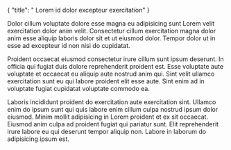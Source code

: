 {
  "title": " Lorem id dolor excepteur exercitation"
}

Dolor cillum voluptate dolore esse magna eu adipisicing sunt Lorem velit exercitation dolor anim velit. Consectetur cillum exercitation magna dolor anim esse aliquip laboris dolor sit et ut eiusmod dolor. Tempor dolor ut in esse ad excepteur id non nisi do cupidatat.

Proident occaecat eiusmod consectetur irure cillum sunt ipsum deserunt. In officia qui fugiat duis dolore reprehenderit proident est. Esse voluptate aute voluptate et occaecat eu aliquip aute nostrud anim qui. Sint velit ullamco exercitation sunt eu qui labore proident elit esse aute. Sint enim ad in voluptate fugiat cupidatat voluptate commodo ea.

Laboris incididunt proident do exercitation aute exercitation sint. Ullamco enim do ipsum sunt qui quis labore enim cillum culpa nostrud ipsum dolor eiusmod. Minim mollit adipisicing in Lorem proident et ex sit occaecat. Eiusmod anim culpa ad proident fugiat qui pariatur sunt. Elit reprehenderit irure labore eu qui deserunt tempor aliquip non. Labore in laborum do adipisicing ipsum est.